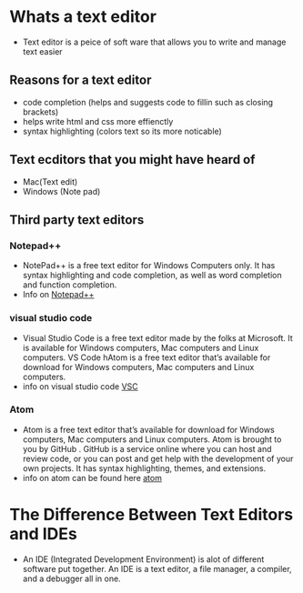 # Whats a text editor 
* Text editor is a peice of soft ware that allows you to write and manage text easier 
## Reasons for a text editor
* code completion (helps and suggests code to fillin such as closing brackets)
* helps write html and css more effienctly 
* syntax highlighting (colors text so its more noticable)
## Text ecditors that you might have heard of 
* Mac(Text edit)
* Windows (Note pad)
## Third party text editors 
### Notepad++
* NotePad++ is a free text editor for Windows Computers only.
It has syntax highlighting and code completion, as well as word completion and function completion.
* Info on [Notepad++](https://notepad-plus-plus.org)
### visual studio code
* Visual Studio Code is a free text editor made by the folks at Microsoft.
It is available for Windows computers, Mac computers and Linux
computers. VS Code hAtom is a free text editor that’s available for download for Windows
computers, Mac computers and Linux computers.
* info on visual studio code [VSC](https://code.visualstudio.com)
### Atom
* Atom is a free text editor that’s available for download for Windows
computers, Mac computers and Linux computers. Atom is brought to
you by GitHub . GitHub is a service online where you can host and review code, or you can post and get help with the
development of your own projects. It has syntax highlighting, themes, and extensions. 
* info on atom can be found here [atom](https://en.wikipedia.org/wiki/Atom_(text_editor))
# The Difference Between Text Editors and IDEs
* An IDE (Integrated Development Environment) is alot of
different software put together. An IDE is a text editor, a file
manager, a compiler, and a debugger all in one.
